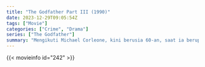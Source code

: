 ```yaml
---
title: "The Godfather Part III (1990)"
date: 2023-12-29T09:05:54Z
tags: ["Movie"]
categories: ["Crime", "Drama"]
series: ["The Godfather"]
summary: "Mengikuti Michael Corleone, kini berusia 60-an, saat ia berupaya membebaskan keluarganya dari kejahatan dan menemukan penerus yang cocok untuk kerajaannya."
---
```


<mux-player stream-type="on-demand"
src="https://kp3d-my.sharepoint.com/personal/ryoo_kp3d_onmicrosoft_com/_layouts/15/download.aspx?share=ETRG-BUuzJ5MqJmJEwLX2F8B6qAhOSZeUq5EiLLxKxrZsQ" prefer-playback="mse" controls>

</mux-player>


{{< movieinfo id="242" >}}

<script src="https://cdn.jsdelivr.net/npm/@mux/mux-player"></script>

 <script type="application/ld+json ">
{
"@context": "https://schema.org/",
"@type": "VideoObject",
"name": "The Godfather Part III (1990)",
"contentUrl": "https://stream.mux.com/JNENea7mK3NadC78QnXIcL7xiTYkz00Or7FDdc5k012gA.m3u8",
"thumbnailUrl": "https://www.themoviedb.org/t/p/original/7MQVmsC7i6Z5tnKxQC62zBKU3Dx.jpg?width=314&fit_mode=preserve&time=25",
"uploadDate": "2023-12-18T18:45:11Z",
}

</script>